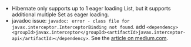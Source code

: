 - Hibernate only supports up to 1 eager loading List, 
    but it supports additional multiple Set as eager loading.
- javadoc issue: `javadoc: error - class file for javax.interceptor.InterceptorBinding not found`. add `<dependency><groupId>javax.interceptor</groupId><artifactId>javax.interceptor-api</artifactId></dependency>`.
	See the [article on medium.com](https://medium.com/@ray.gomez/jdk8-error-class-file-for-javax-interceptor-interceptorbinding-not-found-4523376f6dcd). 